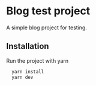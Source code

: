 # Blog test project

A simple blog project for testing.

## Installation

Run the project with yarn

```bash
  yarn install
  yarn dev
```
